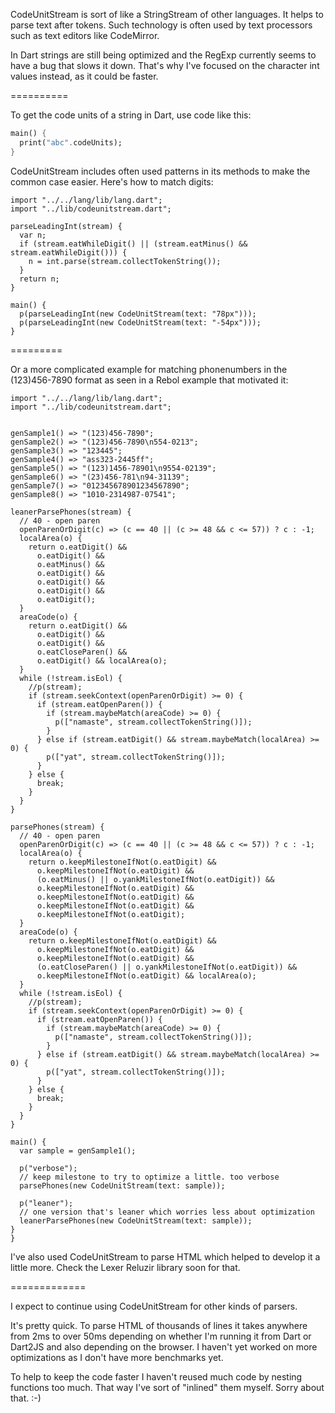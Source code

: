 CodeUnitStream is sort of like a StringStream of other languages. It helps to parse text after tokens. Such technology is often used by text processors such as text editors like CodeMirror.

In Dart strings are still being optimized and the RegExp currently seems to have a bug that slows it down. That's why I've focused on the character int values instead, as it could be faster.

==========

To get the code units of a string in Dart, use code like this:

```dart
main() {
  print("abc".codeUnits);
}
```

CodeUnitStream includes often used patterns in its methods to make the common case easier. Here's how to match digits:

```
import "../../lang/lib/lang.dart";
import "../lib/codeunitstream.dart";

parseLeadingInt(stream) {
  var n;
  if (stream.eatWhileDigit() || (stream.eatMinus() && stream.eatWhileDigit())) {
    n = int.parse(stream.collectTokenString());
  }
  return n;
}

main() {
  p(parseLeadingInt(new CodeUnitStream(text: "78px")));
  p(parseLeadingInt(new CodeUnitStream(text: "-54px")));
}
```

=========

Or a more complicated example for matching phonenumbers in the (123)456-7890 format as seen in a Rebol example that motivated it:

```
import "../../lang/lib/lang.dart";
import "../lib/codeunitstream.dart";


genSample1() => "(123)456-7890";
genSample2() => "(123)456-7890\n554-0213";
genSample3() => "123445";
genSample4() => "ass323-2445ff";
genSample5() => "(123)1456-78901\n9554-02139";
genSample6() => "(23)456-781\n94-31139";
genSample7() => "012345678901234567890";
genSample8() => "1010-2314987-07541";

leanerParsePhones(stream) {
  // 40 - open paren
  openParenOrDigit(c) => (c == 40 || (c >= 48 && c <= 57)) ? c : -1;
  localArea(o) {
    return o.eatDigit() &&
      o.eatDigit() &&
      o.eatMinus() &&
      o.eatDigit() &&
      o.eatDigit() &&
      o.eatDigit() &&
      o.eatDigit();
  }
  areaCode(o) {
    return o.eatDigit() &&
      o.eatDigit() &&
      o.eatDigit() &&
      o.eatCloseParen() &&
      o.eatDigit() && localArea(o);
  }
  while (!stream.isEol) {
    //p(stream);
    if (stream.seekContext(openParenOrDigit) >= 0) {
      if (stream.eatOpenParen()) {
        if (stream.maybeMatch(areaCode) >= 0) {
          p(["namaste", stream.collectTokenString()]);
        }
      } else if (stream.eatDigit() && stream.maybeMatch(localArea) >= 0) {
        p(["yat", stream.collectTokenString()]);
      }
    } else {
      break;
    }
  }
}

parsePhones(stream) {
  // 40 - open paren
  openParenOrDigit(c) => (c == 40 || (c >= 48 && c <= 57)) ? c : -1;
  localArea(o) {
    return o.keepMilestoneIfNot(o.eatDigit) &&
      o.keepMilestoneIfNot(o.eatDigit) &&
      (o.eatMinus() || o.yankMilestoneIfNot(o.eatDigit)) &&
      o.keepMilestoneIfNot(o.eatDigit) &&
      o.keepMilestoneIfNot(o.eatDigit) &&
      o.keepMilestoneIfNot(o.eatDigit) &&
      o.keepMilestoneIfNot(o.eatDigit);
  }
  areaCode(o) {
    return o.keepMilestoneIfNot(o.eatDigit) &&
      o.keepMilestoneIfNot(o.eatDigit) &&
      o.keepMilestoneIfNot(o.eatDigit) &&
      (o.eatCloseParen() || o.yankMilestoneIfNot(o.eatDigit)) &&
      o.keepMilestoneIfNot(o.eatDigit) && localArea(o);
  }
  while (!stream.isEol) {
    //p(stream);
    if (stream.seekContext(openParenOrDigit) >= 0) {
      if (stream.eatOpenParen()) {
        if (stream.maybeMatch(areaCode) >= 0) {
          p(["namaste", stream.collectTokenString()]);
        }
      } else if (stream.eatDigit() && stream.maybeMatch(localArea) >= 0) {
        p(["yat", stream.collectTokenString()]);
      }
    } else {
      break;
    }
  }
}

main() {
  var sample = genSample1();
  
  p("verbose");
  // keep milestone to try to optimize a little. too verbose
  parsePhones(new CodeUnitStream(text: sample));
  
  p("leaner");
  // one version that's leaner which worries less about optimization
  leanerParsePhones(new CodeUnitStream(text: sample));
}
}
```

I've also used CodeUnitStream to parse HTML which helped to develop it a little more. Check the Lexer Reluzir library soon for that.

=============

I expect to continue using CodeUnitStream for other kinds of parsers.

It's pretty quick. To parse HTML of thousands of lines it takes anywhere from 2ms to over 50ms depending on whether I'm running it from Dart or Dart2JS and also depending on the browser. I haven't yet worked on more optimizations as I don't have more benchmarks yet.

To help to keep the code faster I haven't reused much code by nesting functions too much. That way I've sort of "inlined" them myself. Sorry about that. :-)

